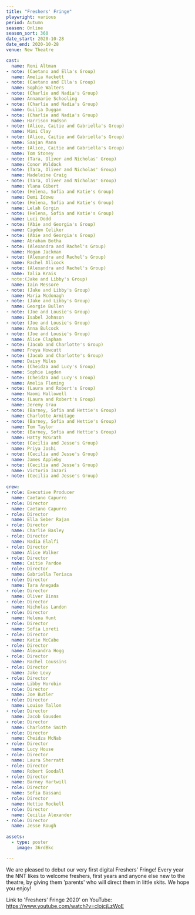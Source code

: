 ```yaml
---
title: "Freshers' Fringe"
playwright: various
period: Autumn
season: Online
season_sort: 360
date_start: 2020-10-28
date_end: 2020-10-28
venue: New Theatre

cast:
  name: Roni Altman
- note: (Caetano and Ella's Group)
  name: Amelia Hackett
- note: (Caetano and Ella's Group)
  name: Sophie Walters
- note: (Charlie and Nadia's Group)
  name: Annamarie Schooling 
- note: (Charlie and Nadia's Group)
  name: Guilia Duggan
- note: (Charlie and Nadia's Group)
  name: Harrison Hudson
- note: (Alice, Caitie and Gabriella's Group)
  name: Mimi Clay
- note: (Alice, Caitie and Gabriella's Group)
  name: Saajan Mann
- note: (Alice, Caitie and Gabriella's Group)
  name: Tom Stoney
- note: (Tara, Oliver and Nicholas' Group)
  name: Conor Waldock
- note: (Tara, Oliver and Nicholas' Group)
  name: Madeleine Craig
- note: (Tara, Oliver and Nicholas' Group)
  name: Ylana Gibert
- note: (Helena, Sofia and Katie's Group)
  name: Demi Idowu
- note: (Helena, Sofia and Katie's Group)
  name: Lelah Gorgin
- note: (Helena, Sofia and Katie's Group)
  name: Luci Dodd
- note: (Abie and Georgia's Group)
  name: Cigdem Celiker
- note: (Abie and Georgia's Group)
  name: Abraham Botha
- note: (Alexandra and Rachel's Group)
  name: Megan Jackman
- note: (Alexandra and Rachel's Group)
  name: Rachel Allcock
- note: (Alexandra and Rachel's Group)
  name: Talia Krais
- note:(Jake and Libby's Group)
  name: Iain Messore
- note: (Jake and Libby's Group)
  name: Maria Mcdonagh
- note: (Jake and Libby's Group)
  name: Georgie Bullen
- note: (Joe and Lousie's Group)
  name: Isabel Johnson
- note: (Joe and Lousie's Group)
  name: Anna Bulcock
- note: (Joe and Lousie's Group)
  name: Alice Clapham
- note: (Jacob and Charlotte's Group)
  name: Freya Howcutt
- note: (Jacob and Charlotte's Group)
  name: Daisy Miles
- note: (Cheidza and Lucy's Group)
  name: Sophie Lagden
- note: (Cheidza and Lucy's Group)
  name: Amelia Fleming
- note: (Laura and Robert's Group)
  name: Naomi Hallowell
- note: (Laura and Robert's Group)
  name: Jeremy Grau
- note: (Barney, Sofia and Hettie's Group)
  name: Charlotte Armitage
- note: (Barney, Sofia and Hettie's Group)
  name: Tom Taylor 
- note: (Barney, Sofia and Hettie's Group)
  name: Hatty McGrath  
- note: (Cecilia and Jesse's Group)
  name: Priya Joshi
- note: (Cecilia and Jesse's Group)
  name: James Appleby
- note: (Cecilia and Jesse's Group)
  name: Victoria Inzari
- note: (Cecilia and Jesse's Group)
  
crew: 
- role: Executive Producer
  name: Caetano Capurro
- role: Director 
  name: Caetano Capurro
- role: Director 
  name: Ella Seber Rajan
- role: Director 
  name: Charlie Basley
- role: Director 
  name: Nadia Elalfi
- role: Director 
  name: Alice Walker
- role: Director 
  name: Caitie Pardoe
- role: Director 
  name: Gabriella Teriaca
- role: Director 
  name: Tara Anegada
- role: Director 
  name: Oliver Binns
- role: Director 
  name: Nicholas Landon
- role: Director 
  name: Helena Hunt
- role: Director 
  name: Sofia Loreti
- role: Director 
  name: Katie McCabe
- role: Director 
  name: Alexandra Hogg
- role: Director 
  name: Rachel Coussins
- role: Director 
  name: Jake Levy
- role: Director 
  name: Libby Horobin
- role: Director 
  name: Joe Butler
- role: Director 
  name: Louise Tallon
- role: Director 
  name: Jacob Gausden
- role: Director 
  name: Charlotte Smith
- role: Director 
  name: Cheidza McNab
- role: Director 
  name: Lucy House
- role: Director 
  name: Laura Sherratt
- role: Director 
  name: Robert Goodall
- role: Director 
  name: Barney Hartwill
- role: Director 
  name: Sofia Bassani
- role: Director 
  name: Hettie Rockell
- role: Director 
  name: Cecilia Alexander
- role: Director 
  name: Jesse Rough
  
assets:
  - type: poster
    image: 36rdBkc

---
```


We are pleased to debut our very first digital Freshers' Fringe! Every year the NNT likes to welcome freshers, first years and anyone else new to the theatre, by giving them 'parents' who will direct them in little skits. We hope you enjoy!

Link to 'Freshers' Fringe 2020' on YouTube: https://www.youtube.com/watch?v=cIojcjLzWoE


